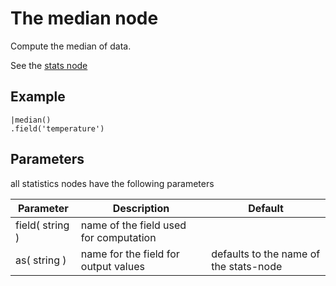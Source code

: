 The median node
=====================

Compute the median of data.

See the [stats node](/nodes/stats)

Example
-------
    
    |median()
    .field('temperature') 


Parameters
----------
all statistics nodes have the following parameters

Parameter     | Description | Default 
--------------|-------------|--------- 
field( string )|name of the field used for computation|
as( string )| name for the field for output values| defaults to the name of the stats-node
